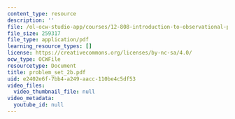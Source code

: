 ```yaml
---
content_type: resource
description: ''
file: /ol-ocw-studio-app/courses/12-808-introduction-to-observational-physical-oceanography-fall-2004/e2402e6f7bb4a249aacc110be4c5df53_problem_set_2b.pdf
file_size: 259317
file_type: application/pdf
learning_resource_types: []
license: https://creativecommons.org/licenses/by-nc-sa/4.0/
ocw_type: OCWFile
resourcetype: Document
title: problem_set_2b.pdf
uid: e2402e6f-7bb4-a249-aacc-110be4c5df53
video_files:
  video_thumbnail_file: null
video_metadata:
  youtube_id: null
---
```

